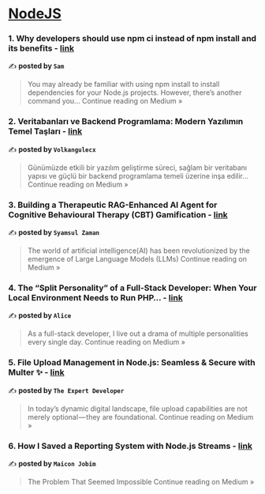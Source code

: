 
<h1><a href=https://medium.com/tag/nodejs/recommended target="_blank" rel="noopener noreferrer">NodeJS</a></h1>
<h3>1. Why developers should use npm ci instead of npm install and its benefits - <a href="https://eraoftech.medium.com/why-developers-should-use-npm-ci-instead-of-npm-install-and-its-benefits-0cf4d728230c?source=rss------nodejs-5" target="_blank" rel="noopener noreferrer">link</a></h3>

✍️ **posted by `Sam`**

<blockquote>You may already be familiar with using npm install to install dependencies for your Node.js projects. However, there’s another command you…
Continue reading on Medium »</blockquote>

<h3>2. Veritabanları ve Backend Programlama: Modern Yazılımın Temel Taşları - <a href="https://medium.com/@volkangulec34x/veritabanlar%C4%B1-ve-backend-programlama-modern-yaz%C4%B1l%C4%B1m%C4%B1n-temel-ta%C5%9Flar%C4%B1-ab0fad0cf16d?source=rss------nodejs-5" target="_blank" rel="noopener noreferrer">link</a></h3>

✍️ **posted by `Volkangulecx`**

<blockquote>Günümüzde etkili bir yazılım geliştirme süreci, sağlam bir veritabanı yapısı ve güçlü bir backend programlama temeli üzerine inşa edilir…
Continue reading on Medium »</blockquote>

<h3>3. Building a Therapeutic RAG-Enhanced AI Agent for Cognitive Behavioural Therapy (CBT) Gamification - <a href="https://medium.com/@thesyamsulzaman/building-a-therapeutic-rag-enhanced-ai-agent-for-cognitive-behavioural-therapy-cbt-gamification-d5247b48d7fc?source=rss------nodejs-5" target="_blank" rel="noopener noreferrer">link</a></h3>

✍️ **posted by `Syamsul Zaman`**

<blockquote>The world of artificial intelligence(AI) has been revolutionized by the emergence of Large Language Models (LLMs)
Continue reading on Medium »</blockquote>

<h3>4. The “Split Personality” of a Full-Stack Developer: When Your Local Environment Needs to Run PHP… - <a href="https://medium.com/@alice19112/the-split-personality-of-a-full-stack-developer-when-your-local-environment-needs-to-run-php-663c1fa45a62?source=rss------nodejs-5" target="_blank" rel="noopener noreferrer">link</a></h3>

✍️ **posted by `Alice`**

<blockquote>As a full-stack developer, I live out a drama of multiple personalities every single day.
Continue reading on Medium »</blockquote>

<h3>5.  File Upload Management in Node.js: Seamless & Secure with Multer ✨ - <a href="https://the-expert-developer.medium.com/file-upload-management-in-node-js-seamless-secure-with-multer-97e8bd078e82?source=rss------nodejs-5" target="_blank" rel="noopener noreferrer">link</a></h3>

✍️ **posted by `The Expert Developer`**

<blockquote>In today’s dynamic digital landscape, file upload capabilities are not merely optional — they are foundational.
Continue reading on Medium »</blockquote>

<h3>6. How I Saved a Reporting System with Node.js Streams - <a href="https://medium.com/@maicon.jobim/how-i-saved-a-reporting-system-with-node-js-streams-2f557f8c57a4?source=rss------nodejs-5" target="_blank" rel="noopener noreferrer">link</a></h3>

✍️ **posted by `Maicon Jobim`**

<blockquote>The Problem That Seemed Impossible
Continue reading on Medium »</blockquote>

